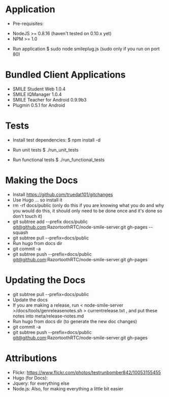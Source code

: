 Application
===========

 * Pre-requisites:
  - NodeJS >= 0.8.16 (haven't tested on 0.10.x yet)
  - NPM >= 1.0

 * Run application
  $ sudo node smileplug.js (sudo only if you run on port 80)

Bundled Client Applications
===========================

* SMILE Student Web 1.0.4
* SMILE IQManager 1.0.4
* SMILE Teacher for Android 0.9.9b3
* Plugmin 0.5.1 for Android

Tests
=====

 * Install test dependencies:
  $ npm install -d

 * Run unit tests
  $ ./run_unit_tests 

 * Run functional tests
  $ ./run_functional_tests 

Making the Docs
===============

* Install https://github.com/truedat101/gitchanges
* Use Hugo ... so install it
* rm -rf docs/public (only do this if you are knowing what you do and why you would do this, it should only need to be done once and it's done so don't touch it)
* git subtree add --prefix docs/public git@github.com:RazortoothRTC/node-smile-server.git gh-pages --squash
* git subtree pull --prefix=docs/public
* Run hugo from docs dir
* git commit -a
* git subtree push  --prefix=docs/public git@github.com:RazortoothRTC/node-smile-server.git gh-pages

Updating the Docs
================

* git subtree pull --prefix=docs/public
* Update the docs
* If you are making a release, run < node-smile-server >/docs/tools/genreleasenotes.sh > currentrelease.txt , and put these notes into meta/release-notes.md
* Run hugo from docs dir (to generate the new doc changes)
* git commit -a
* git subtree push  --prefix=docs/public git@github.com:RazortoothRTC/node-smile-server.git gh-pages


Attributions
============

* Flickr: https://www.flickr.com/photos/testrunbomber842/10053155455
* Hugo (for Docs):
* Jquery: for everything else
* Node.js: Also, for making everything a little bit easier
